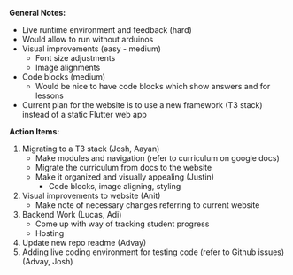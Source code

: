 **General Notes:** 
-   Live runtime environment and feedback (hard)
-   Would allow to run without arduinos
-   Visual improvements (easy - medium)
	-   Font size adjustments
	-   Image alignments
-   Code blocks (medium)
	-   Would be nice to have code blocks which show answers and for lessons
-   Current plan for the website is to use a new framework (T3 stack) instead of a static Flutter web app

**Action Items:** 
1. Migrating to a T3 stack (Josh, Aayan)
	-   Make modules and navigation (refer to curriculum on google docs) 
	-   Migrate the curriculum from docs to the website
	- Make it organized and visually appealing (Justin)
		- Code blocks, image aligning, styling
2. Visual improvements to website (Anit)
	-   Make note of necessary changes referring to current website
3. Backend Work (Lucas, Adi)
	- Come up with way of tracking student progress
	-   Hosting 
4. Update new repo readme (Advay)
5. Adding live coding environment for testing code (refer to Github issues) (Advay, Josh)




